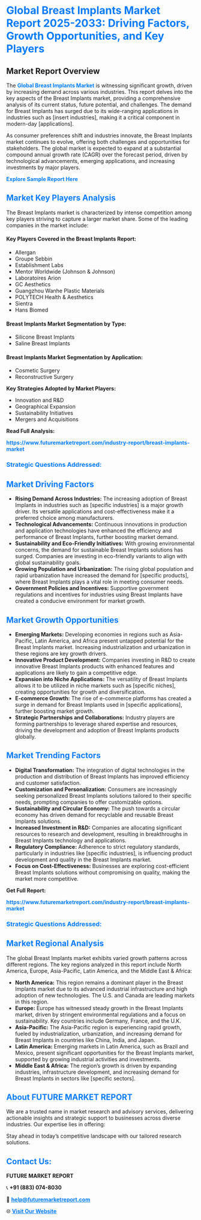 <h1 style="color: #007BFF;">Global Breast Implants Market Report 2025-2033: Driving Factors, Growth Opportunities, and Key Players</h1>

<section id="overview">
<h2>Market Report Overview</h2>
<p>The <a href="https://www.futuremarketreport.com/industry-report/breast-implants-market" style="color: #007BFF; text-decoration: none;"><strong>Global Breast Implants Market</strong></a> is witnessing significant growth, driven by increasing demand across various industries. This report delves into the key aspects of the Breast Implants market, providing a comprehensive analysis of its current status, future potential, and challenges. The demand for Breast Implants has surged due to its wide-ranging applications in industries such as [insert industries], making it a critical component in modern-day [applications].</p>
<p>As consumer preferences shift and industries innovate, the Breast Implants market continues to evolve, offering both challenges and opportunities for stakeholders. The global market is expected to expand at a substantial compound annual growth rate (CAGR) over the forecast period, driven by technological advancements, emerging applications, and increasing investments by major players.</p>
</section>

<section id="overview">
<p><a href="https://www.futuremarketreport.com/request-sample/reportId=80254" style="color: #007BFF; text-decoration: none;"><strong>Explore Sample Report Here</strong></a></p>
</section>

<section id="key-players">
<h2 style="color: #007BFF;">Market Key Players Analysis</h2>
<p>The Breast Implants market is characterized by intense competition among key players striving to capture a larger market share. Some of the leading companies in the market include:</p>
<h4>Key Players Covered in the Breast Implants Report:</h4>
<ul><li>Allergan</li><li>Groupe Sebbin</li><li>Establishment Labs</li><li>Mentor Worldwide (Johnson &amp; Johnson)</li><li>Laboratoires Arion</li><li>GC Aesthetics</li><li>Guangzhou Wanhe Plastic Materials</li><li>POLYTECH Health &amp; Aesthetics</li><li>Sientra</li><li>Hans Biomed</li></ul>
<h4>Breast Implants Market Segmentation by Type:</h4>
<ul><li>Silicone Breast Implants</li><li>Saline Breast Implants</li></ul>

<h4>Breast Implants Market Segmentation by Application:</h4>
<ul><li>Cosmetic Surgery</li><li>Reconstructive Surgery</li></ul>
<p><strong>Key Strategies Adopted by Market Players:</strong></p>
<ul>
<li>Innovation and R&D</li>
<li>Geographical Expansion</li>
<li>Sustainability Initiatives</li>
<li>Mergers and Acquisitions</li>
</ul>
</section>

<section>
<p><strong>Read Full Analysis: </strong></p><a href="https://www.futuremarketreport.com/industry-report/breast-implants-market" style="color: #007BFF; text-decoration: none;"><strong>https://www.futuremarketreport.com/industry-report/breast-implants-market</strong></a>
<h3 style="color: #007BFF;">Strategic Questions Addressed:</h3>
</section>

<section id="driving-factors">
<h2 style="color: #007BFF;">Market Driving Factors</h2>
<ul>
<li><strong>Rising Demand Across Industries:</strong> The increasing adoption of Breast Implants in industries such as [specific industries] is a major growth driver. Its versatile applications and cost-effectiveness make it a preferred choice among manufacturers.</li>
<li><strong>Technological Advancements:</strong> Continuous innovations in production and application technologies have enhanced the efficiency and performance of Breast Implants, further boosting market demand.</li>
<li><strong>Sustainability and Eco-Friendly Initiatives:</strong> With growing environmental concerns, the demand for sustainable Breast Implants solutions has surged. Companies are investing in eco-friendly variants to align with global sustainability goals.</li>
<li><strong>Growing Population and Urbanization:</strong> The rising global population and rapid urbanization have increased the demand for [specific products], where Breast Implants plays a vital role in meeting consumer needs.</li>
<li><strong>Government Policies and Incentives:</strong> Supportive government regulations and incentives for industries using Breast Implants have created a conducive environment for market growth.</li>
</ul>
</section>

<section id="growth-opportunities">
<h2 style="color: #007BFF;">Market Growth Opportunities</h2>
<ul>
<li><strong>Emerging Markets:</strong> Developing economies in regions such as Asia-Pacific, Latin America, and Africa present untapped potential for the Breast Implants market. Increasing industrialization and urbanization in these regions are key growth drivers.</li>
<li><strong>Innovative Product Development:</strong> Companies investing in R&D to create innovative Breast Implants products with enhanced features and applications are likely to gain a competitive edge.</li>
<li><strong>Expansion into Niche Applications:</strong> The versatility of Breast Implants allows it to be utilized in niche markets such as [specific niches], creating opportunities for growth and diversification.</li>
<li><strong>E-commerce Growth:</strong> The rise of e-commerce platforms has created a surge in demand for Breast Implants used in [specific applications], further boosting market growth.</li>
<li><strong>Strategic Partnerships and Collaborations:</strong> Industry players are forming partnerships to leverage shared expertise and resources, driving the development and adoption of Breast Implants products globally.</li>
</ul>
</section>

<section id="trending-factors">
<h2 style="color: #007BFF;">Market Trending Factors</h2>
<ul>
<li><strong>Digital Transformation:</strong> The integration of digital technologies in the production and distribution of Breast Implants has improved efficiency and customer satisfaction.</li>
<li><strong>Customization and Personalization:</strong> Consumers are increasingly seeking personalized Breast Implants solutions tailored to their specific needs, prompting companies to offer customizable options.</li>
<li><strong>Sustainability and Circular Economy:</strong> The push towards a circular economy has driven demand for recyclable and reusable Breast Implants solutions.</li>
<li><strong>Increased Investment in R&D:</strong> Companies are allocating significant resources to research and development, resulting in breakthroughs in Breast Implants technology and applications.</li>
<li><strong>Regulatory Compliance:</strong> Adherence to strict regulatory standards, particularly in industries like [specific industries], is influencing product development and quality in the Breast Implants market.</li>
<li><strong>Focus on Cost-Effectiveness:</strong> Businesses are exploring cost-efficient Breast Implants solutions without compromising on quality, making the market more competitive.</li>
</ul>
</section>

<section>
<p><strong>Get Full Report: </strong></p><a href="https://www.futuremarketreport.com/industry-report/breast-implants-market" style="color: #007BFF; text-decoration: none;"><strong>https://www.futuremarketreport.com/industry-report/breast-implants-market</strong></a>
<h3 style="color: #007BFF;">Strategic Questions Addressed:</h3>
</section>


<section id="regional-analysis">
<h2 style="color: #007BFF;">Market Regional Analysis</h2>
<p>The global Breast Implants market exhibits varied growth patterns across different regions. The key regions analyzed in this report include North America, Europe, Asia-Pacific, Latin America, and the Middle East & Africa:</p>
<ul>
<li><strong>North America:</strong> This region remains a dominant player in the Breast Implants market due to its advanced industrial infrastructure and high adoption of new technologies. The U.S. and Canada are leading markets in this region.</li>
<li><strong>Europe:</strong> Europe has witnessed steady growth in the Breast Implants market, driven by stringent environmental regulations and a focus on sustainability. Key countries include Germany, France, and the U.K.</li>
<li><strong>Asia-Pacific:</strong> The Asia-Pacific region is experiencing rapid growth, fueled by industrialization, urbanization, and increasing demand for Breast Implants in countries like China, India, and Japan.</li>
<li><strong>Latin America:</strong> Emerging markets in Latin America, such as Brazil and Mexico, present significant opportunities for the Breast Implants market, supported by growing industrial activities and investments.</li>
<li><strong>Middle East & Africa:</strong> The region’s growth is driven by expanding industries, infrastructure development, and increasing demand for Breast Implants in sectors like [specific sectors].</li>
</ul>
</section>

<footer>
<h2 style="color: #007BFF;">About FUTURE MARKET REPORT</h2>
<p>We are a trusted name in market research and advisory services, delivering actionable insights and strategic support to businesses across diverse industries. Our expertise lies in offering:</p>

<p>Stay ahead in today’s competitive landscape with our tailored research solutions.</p>

<h2 style="color: #007BFF;">Contact Us:</h2>
<p><strong>FUTURE MARKET REPORT</strong></p>
<p>📞 <strong>+91 (883) 074-8030</strong></p>
<p>📧 <strong><a href="mailto:help@futuremarketreport.com" style="color: #007BFF;">help@futuremarketreport.com</a></strong></p>
<p>🌐 <strong><a href="https://www.futuremarketreport.com/" style="color: #007BFF;">Visit Our Website</a></strong></p>
</footer>